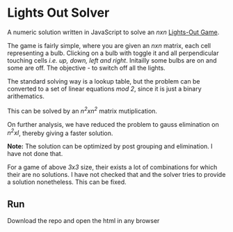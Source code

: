 # Lights Out Solver

A numeric solution written in JavaScript to solve an _nxn_ [Lights-Out Game](http://www.logicgamesonline.com/lightsout/).

The game is fairly simple, where you are given an _nxn_ matrix, each cell representing a bulb. Clicking on a bulb with toggle it and all perpendicular touching cells _i.e. up, down, left and right_. Initailly some bulbs are on and some are off. The objective - to switch off all the lights.

The standard solving way is a lookup table, but the problem can be converted to a set of linear equations _mod 2_, since it is just a binary arithematics.

This can be solved by an _n<sup>2</sup>xn<sup>2</sup>_ matrix mutiplication.

On further analysis, we have reduced the problem to gauss elimination on _n<sup>2</sup>xI_, thereby giving a faster solution.

**Note:** The solution can be optimized by post grouping and elimination. I have not done that.

 For a game of above _3x3_ size, their exists a lot of combinations for which their are no solutions. I have not checked that and the solver tries to provide a solution nonetheless. This can be fixed. 

## Run

Download the repo and open the html in any browser
